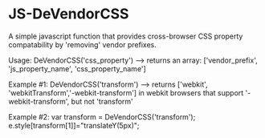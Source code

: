 JS-DeVendorCSS
==============

A simple javascript function that provides cross-browser CSS property compatability by 'removing' vendor prefixes.

Usage:
DeVendorCSS('css_property') --> returns an array: ['vendor_prefix', 'js_property_name', 'css_property_name']

Example #1:
DeVendorCSS('transform') --> returns ['webkit', 'webkitTransform','-webkit-transform'] in webkit browsers that support '-webkit-transform', but not 'transform'

Example #2:
var transform = DeVendorCSS('transform');
e.style[transform[1]]="translateY(5px)";
